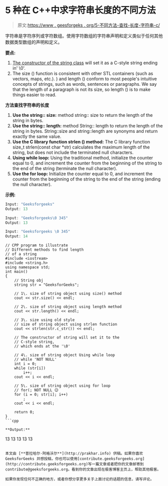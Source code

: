 # 5 种在 C++中求字符串长度的不同方法

> 原文:[https://www . geesforgeks . org/5-不同方法-查找-长度-字符串-c/](https://www.geeksforgeeks.org/5-different-methods-find-length-string-c/)

字符串是字符序列或字符数组。使用字符数组的字符串声明和定义类似于任何其他数据类型数组的声明和定义。

**要点:**

1.  [The constructor of the string class](https://www.geeksforgeeks.org/stdstring-class-in-c/) will set it as a C-style string ending in' \0'.
2.  The size () function is consistent with other STL containers (such as vectors, maps, etc.). ) and length () conform to most people's intuitive concepts of strings, such as words, sentences or paragraphs. We say that the length of a paragraph is not its size, so length () is to make things easier to read.

**方法查找字符串的长度**

1.  **Use the string:: size:** method string:: size to return the length of the string in bytes.
2.  **Use the string:: length:** method String:: length to return the length of the string in bytes. String::size and string::length are synonyms and return exactly the same value.
3.  **Use the C library function strlen () method:** The C library function size_t strlen(const char *str) calculates the maximum length of the string, but does not include the terminated null characters.
4.  **Using while loop:** Using the traditional method, initialize the counter equal to 0, and increment the counter from the beginning of the string to the end of the string (terminate the null character).
5.  **Use the for loop:** Initialize the counter equal to 0, and increment the counter from the beginning of the string to the end of the string (ending the null character).

**示例:**

```cpp
Input: "Geeksforgeeks"
Output: 13

Input: "Geeksforgeeks\0 345"
Output: 13

Input: "Geeksforgeeks \0 345"
Output: 14

```

```
// CPP program to illustrate
// Different methods to find length
// of a string
#include <iostream>
#include <string.h>
using namespace std;
int main()
{
    // String obj
    string str = "GeeksforGeeks";

    // 1\. size of string object using size() method
    cout << str.size() << endl;

    // 2\. size of string object using length method
    cout << str.length() << endl;

    // 3\. size using old style
    // size of string object using strlen function
    cout << strlen(str.c_str()) << endl;

    // The constructor of string will set it to the
    // C-style string,
    // which ends at the '\0'

    // 4\. size of string object Using while loop
    // while 'NOT NULL'
    int i = 0;
    while (str[i])
        i++;
    cout << i << endl;

    // 5\. size of string object using for loop
    // for(; NOT NULL 😉
    for (i = 0; str[i]; i++)
        ;
    cout << i << endl;

    return 0;
}
```cpp

**Output:**

```
13
13
13
13
13

```

本文由 [**普拉哈尔·阿格沃尔**](http://prakhar.info) 供稿。如果你喜欢 GeeksforGeeks 并想投稿，你也可以使用[contribute.geeksforgeeks.org](http://contribute.geeksforgeeks.org)写一篇文章或者把你的文章邮寄到 contribute@geeksforgeeks.org。看到你的文章出现在极客博客主页上，帮助其他极客。

如果你发现任何不正确的地方，或者你想分享更多关于上面讨论的话题的信息，请写评论。